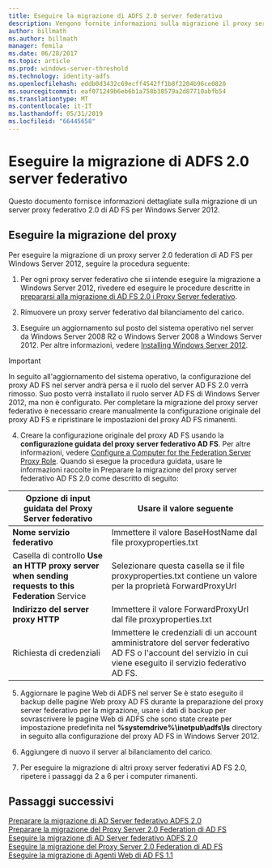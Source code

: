 ```yaml
---
title: Eseguire la migrazione di ADFS 2.0 server federativo
description: Vengono fornite informazioni sulla migrazione il proxy server federativo di ADFS a Windows Server 2012.
author: billmath
ms.author: billmath
manager: femila
ms.date: 06/28/2017
ms.topic: article
ms.prod: windows-server-threshold
ms.technology: identity-adfs
ms.openlocfilehash: eddb0d3432c69ecff4542ff1b8f2204b96ce0820
ms.sourcegitcommit: eaf071249b6eb6b1a758b38579a2d87710abfb54
ms.translationtype: MT
ms.contentlocale: it-IT
ms.lasthandoff: 05/31/2019
ms.locfileid: "66445658"
---
```

# <a name="migrate-the-ad-fs-20-federation-server-proxy"></a>Eseguire la migrazione di ADFS 2.0 server federativo
Questo documento fornisce informazioni dettagliate sulla migrazione di un server proxy federativo 2.0 di AD FS per Windows Server 2012.

## <a name="migrate-the-proxy"></a>Eseguire la migrazione del proxy

Per eseguire la migrazione di un proxy server 2.0 federation di AD FS per Windows Server 2012, seguire la procedura seguente:  
  
1.  Per ogni proxy server federativo che si intende eseguire la migrazione a Windows Server 2012, rivedere ed eseguire le procedure descritte in [prepararsi alla migrazione di AD FS 2.0 i Proxy Server federativo](prepare-to-migrate-ad-fs-fed-proxy.md).  
  
2.  Rimuovere un proxy server federativo dal bilanciamento del carico.  
  
3.  Eseguire un aggiornamento sul posto del sistema operativo nel server da Windows Server 2008 R2 o Windows Server 2008 a Windows Server 2012. Per altre informazioni, vedere [Installing Windows Server 2012](https://technet.microsoft.com/library/jj134246.aspx).  
  
> [!IMPORTANT]
>  In seguito all'aggiornamento del sistema operativo, la configurazione del proxy AD FS nel server andrà persa e il ruolo del server AD FS 2.0 verrà rimosso. Suo posto verrà installato il ruolo server AD FS di Windows Server 2012, ma non è configurato. Per completare la migrazione del proxy server federativo è necessario creare manualmente la configurazione originale del proxy AD FS e ripristinare le impostazioni del proxy AD FS rimanenti.  
  
4. Creare la configurazione originale del proxy AD FS usando la **configurazione guidata del proxy server federativo AD FS**. Per altre informazioni, vedere [Configure a Computer for the Federation Server Proxy Role](configure-a-computer-for-the-federation-server-proxy-role.md). Quando si esegue la procedura guidata, usare le informazioni raccolte in Preparare la migrazione del proxy server federativo AD FS 2.0 come descritto di seguito:  
  
 
|**Opzione di input guidata del Proxy Server federativo**|**Usare il valore seguente**|
|-----|-----|  
|**Nome servizio federativo**|Immettere il valore BaseHostName dal file proxyproperties.txt|  
|Casella di controllo **Use an HTTP proxy server when sending requests to this Federation** Service|Selezionare questa casella se il file proxyproperties.txt contiene un valore per la proprietà ForwardProxyUrl|  
|**Indirizzo del server proxy HTTP**|Immettere il valore ForwardProxyUrl dal file proxyproperties.txt|  
|Richiesta di credenziali|Immettere le credenziali di un account amministratore del server federativo AD FS o l'account del servizio in cui viene eseguito il servizio federativo AD FS.|  
  
5. Aggiornare le pagine Web di ADFS nel server Se è stato eseguito il backup delle pagine Web proxy AD FS durante la preparazione del proxy server federativo per la migrazione, usare i dati di backup per sovrascrivere le pagine Web di ADFS che sono state create per impostazione predefinita nel **%systemdrive%\inetpub\adfs\ls** directory in seguito alla configurazione del proxy AD FS in Windows Server 2012.  
  
6. Aggiungere di nuovo il server al bilanciamento del carico.  
  
7. Per eseguire la migrazione di altri proxy server federativi AD FS 2.0, ripetere i passaggi da 2 a 6 per i computer rimanenti.  
  
  
## <a name="next-steps"></a>Passaggi successivi
 [Preparare la migrazione di AD Server federativo ADFS 2.0](prepare-to-migrate-ad-fs-fed-server.md)   
 [Preparare la migrazione del Proxy Server 2.0 Federation di AD FS](prepare-to-migrate-ad-fs-fed-proxy.md)   
 [Eseguire la migrazione di AD Server federativo ADFS 2.0](migrate-the-ad-fs-fed-server.md)   
 [Eseguire la migrazione del Proxy Server 2.0 Federation di AD FS](migrate-the-ad-fs-2-fed-server-proxy.md)   
 [Eseguire la migrazione di Agenti Web di AD FS 1.1](migrate-the-ad-fs-web-agent.md)